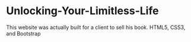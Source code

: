 # Unlocking-Your-Limitless-Life
This website was actually built for a client to sell his book. HTML5, CSS3, and Bootstrap
